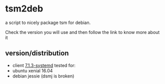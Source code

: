 tsm2deb
=======

a script to nicely package tsm for debian.

Check the version you will use and then follow the link to know more about it

version/distribution
--------------------
- client [7.1.3-systemd](https://github.com/briner/tsm2deb/tree/7.1.3-systemd) tested for:
 - ubuntu xenial 16.04
 - debian jessie (dsmj is broken)

